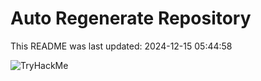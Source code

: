 # Auto Regenerate Repository

This README was last updated: 2024-12-15 05:44:58

 ![TryHackMe](https://tryhackme.com/badge/533634)